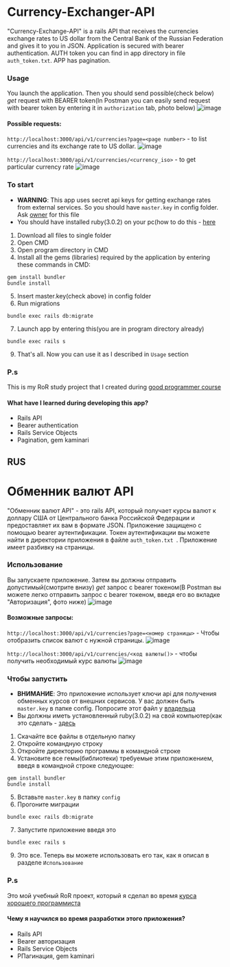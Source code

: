 # Currency-Exchanger-API

"Currency-Exchange-API" is a rails API that receives the currencies exchange rates to US dollar from the Central Bank of the Russian Federation and gives it to you in JSON. Application is secured with bearer authentication. AUTH token you can find in app directory in file `auth_token.txt`. APP has pagination.

### Usage
You launch the application. Then you should send possible(check below) *get* request with BEARER token(In Postman you can easily send request with bearer token by entering it in `authorization` tab, photo below)
![image](https://user-images.githubusercontent.com/83035520/194614201-ee9199b6-3641-4f40-add2-d53cc0b2f1a3.png)


#### Possible requests:
`http://localhost:3000/api/v1/currencies?page=<page number>` - to list currencies and its exchange rate to US dollar.
![image](https://user-images.githubusercontent.com/83035520/194611539-da7b28c9-01f9-42ab-8877-eaa03e77702c.png)

`http://localhost:3000/api/v1/currencies/<currency_iso>` - to get particular currency rate
![image](https://user-images.githubusercontent.com/83035520/194611649-ab4e0287-31f9-4f53-969c-38dcd1fd4f64.png)


### To start

- **WARNING**: This app uses secret api keys for getting exchange rates from external services. So you should have `master.key` in config folder. Ask [owner](https://t.me/Grishchenko1) for this file
- You should have installed ruby(3.0.2) on your pc(how to do this - [here](https://www.ruby-lang.org/en/documentation/installation/)

1. Download all files to single folder
2. Open CMD
3. Open program directory in CMD
4. Install all the gems (libraries) required by the application by entering these commands in CMD:
```
gem install bundler
bundle install
```
5. Insert master.key(check above) in config folder
6. Run migrations
```
bundle exec rails db:migrate
```
7. Launch app by entering this(you are in program directory already)
```
bundle exec rails s
```
9. That's all. Now you can use it as I described in `Usage` section

### P.s
This is my RoR study project that I created during  [good programmer course](https://goodprogrammer-ru.translate.goog/rails?_x_tr_sl=auto&_x_tr_tl=en&_x_tr_hl=en&_x_tr_pto=wapp)

#### What have I learned during developing this app?
- Rails API
- Bearer authentication
- Rails Service Objects
- Pagination, gem kaminari

## RUS

# Обменник валют API

"Обменник валют API" - это rails API, который получает курсы валют к доллару США от Центрального банка Российской Федерации и предоставляет их вам в формате JSON. Приложение защищено с помощью bearer аутентификации. Токен аутентификации вы можете найти в директории приложения в файле `auth_token.txt `. Приложение имеет разбивку на страницы.

### Использование
Вы запускаете приложение. Затем вы должны отправить допустимый(смотрите внизу) *get* запрос с bearer токеном(В Postman вы можете легко отправить запрос с bearer токеном, введя его во вкладке "Авторизация", фото ниже)
![image](https://user-images.githubusercontent.com/83035520/194614201-ee9199b6-3641-4f40-add2-d53cc0b2f1a3.png)


#### Возможные запросы:
`http://localhost:3000/api/v1/currencies?page=<номер страницы>` - Чтобы отобразить список валют с нужной страницы.
![image](https://user-images.githubusercontent.com/83035520/194611539-da7b28c9-01f9-42ab-8877-eaa03e77702c.png)

`http://localhost:3000/api/v1/currencies/<код валюты()>` - чтобы получить необходимый курс валюты
![image](https://user-images.githubusercontent.com/83035520/194611649-ab4e0287-31f9-4f53-969c-38dcd1fd4f64.png)


### Чтобы запустить

- **ВНИМАНИЕ**: Это приложение использует ключи api для получения обменных курсов от внешних сервисов. У вас должен быть `master.key` в папке config. Попросите этот файл у [владельца](https://t.me/Grishchenko1) 
- Вы должны иметь установленный ruby(3.0.2) на свой компьютер(как это сделать - [здесь](https://www.ruby-lang.org/en/documentation/installation/)

1. Скачайте все файлы в отдельную папку
2. Откройте командную строку
3. Откройте директорию программы в командной строке
4. Установите все гемы(библиотеки) требуемые этим приложением, введя в командной строке следующее:
```
gem install bundler
bundle install
```
5. Вставьте `master.key` в папку `config`
6. Прогоните миграции
```
bundle exec rails db:migrate
```
7. Запустите приложение введя это
```
bundle exec rails s
```
9. Это все. Теперь вы можете использовать его так, как я описал в разделе `Использование`

### P.s
Это мой учебный RoR проект, который я сделал во время [курса хорошего программиста](https://goodprogrammer-ru.translate.goog/rails?_x_tr_sl=auto&_x_tr_tl=en&_x_tr_hl=en&_x_tr_pto=wapp)

#### Чему я научился во время разработки этого приложения?
- Rails API
- Bearer авторизация
- Rails Service Objects
- PПагинация, gem kaminari
